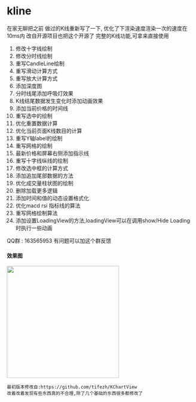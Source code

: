 # kline
在家无聊把之前 做过的K线重新写了一下,
优化了下渲染速度渲染一次的速度在10ms内
改自开源项目也把这个开源了
完整的K线功能,可拿来直接使用



  1. 修改十字线绘制
  2. 修改分时线绘制
  3. 重写CandleLine绘制
  4. 重写滑动计算方式
  5. 重写放大计算方式
  6. 添加深度图
  7. 分时线尾添加呼吸灯效果
  8. K线结尾数据发生变化时添加动画效果
  9. 添加当前价格的时间线
  10. 重写选中的绘制
  11. 优化重置数据计算
  12. 优化当前页面K线数目的计算
  13. 重写Y轴label的绘制
  14. 重写网格的绘制
  15. 最新价格和屏幕右侧添加指示线
  16. 重写十字线纵线的绘制
  17. 修改选中框的计算方式
  18. 添加追加尾部数据的方法
  19. 优化成交量柱状图的绘制
  20. 删除加载更多逻辑
  21. 添加时间和值的动态设置格式化
  22. 优化macd  rsi 指标线的算法
  23. 重写网格绘制算法
  24. 添加设置LoadingView的方法,loadingView可以在调用show/Hide  Loading时执行一些动画
  
  
  
 QQ群 :  163565953
 有问题可以加这个群反馈
  
#### 效果图




<img src="https://github.com/icechao/KlineChart/blob/master/7i7by-qncwl.gif" width="300" hegiht="500" align=center />




    最初版本修改自:https://github.com/tifezh/KChartView
    改着改着发现有些东西真的不合理,除了几个基础的东西很多都修改了
